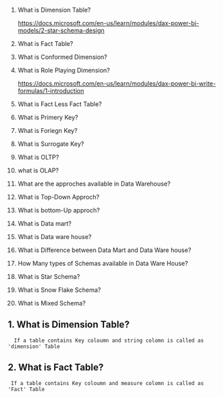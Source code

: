 1. What is Dimension Table?

      https://docs.microsoft.com/en-us/learn/modules/dax-power-bi-models/2-star-schema-design
           
2. What is Fact Table?
3. What is Conformed Dimension?
4. What is Role Playing Dimension?

      https://docs.microsoft.com/en-us/learn/modules/dax-power-bi-write-formulas/1-introduction
  
5. What is Fact Less Fact Table?
6. What is Primery Key?
7. What is Foriegn Key?
8. What is Surrogate Key?
9. What is OLTP?
10. what is OLAP?
11. What are the approches available in Data Warehouse?
12. What is Top-Down Approch?
13. What is bottom-Up approch?
14. What is Data mart?
15. What is Data ware house?
16. What is Difference between Data Mart and Data Ware house?
17. How Many types of Schemas available in Data Ware House?
18. What is Star Schema?
19. What is Snow Flake Schema?
20. What is Mixed Schema?

##    1. What is Dimension Table?
      If a table contains Key coloumn and string colomn is called as 'dimension' Table 
##    2. What is Fact Table?
     If a table contains Key coloumn and measure colomn is called as 'Fact' Table 
